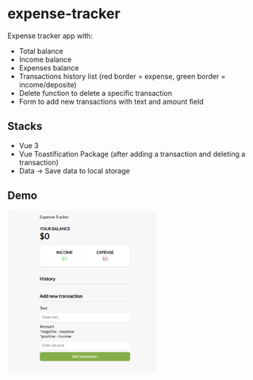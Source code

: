 # expense-tracker

Expense tracker app with:
- Total balance
- Income balance
- Expenses balance
- Transactions history list (red border = expense, green border = income/deposite)
- Delete function to delete a specific transaction
- Form to add new transactions with text and amount field

## Stacks 

- Vue 3
- Vue Toastification Package (after adding a transaction and deleting a transaction)
- Data -> Save data to local storage

## Demo 
<img src="src/assets/screen-shot.png" width="300" />


